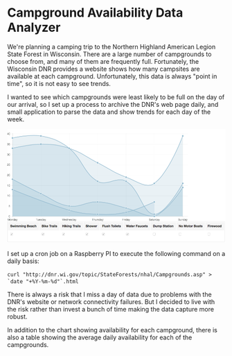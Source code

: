 # Campground Availability Data Analyzer

We're planning a camping trip to the Northern Highland American Legion State Forest in Wisconsin.  There are a large number of campgrounds to choose from, and many of them are frequently full.  Fortunately, the Wisconsin DNR provides a website shows how many campsites are available at each campground.  Unfortunately, this data is always "point in time", so it is not easy to see trends.  

I wanted to see which campgrounds were least likely to be full on the day of our arrival, so I set up a process to archive the DNR's web page daily, and small application to parse the data and show trends for each day of the week.

![](camp-data-screenshot.png)

I set up a cron job on a Raspberry PI to execute the following command on a daily basis:

```
curl "http://dnr.wi.gov/topic/StateForests/nhal/Campgrounds.asp" > `date "+%Y-%m-%d"`.html
```

There is always a risk that I miss a day of data due to problems with the DNR's website or network connectivity failures.  But I decided to live with the risk rather than invest a bunch of time making the data capture more robust.

In addition to the chart showing availability for each campground, there is also a table showing the average daily availability for each of the campgrounds.
